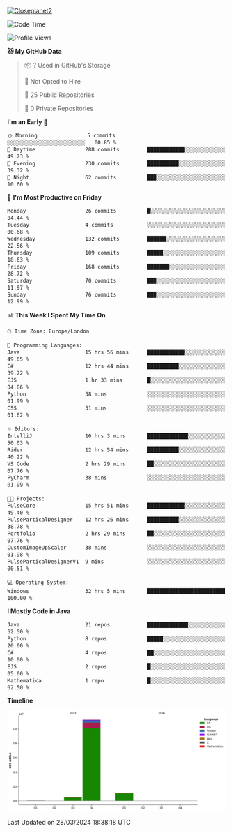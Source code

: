 [![Closeplanet2](https://github-readme-stats.vercel.app/api?username=Closeplanet2&show_icons=true&theme=tokyonight&count_private=true)]([https://github.com/Closeplanet2])

<!--START_SECTION:waka-->
![Code Time](http://img.shields.io/badge/Code%20Time-485%20hrs%2058%20mins-blue)

![Profile Views](http://img.shields.io/badge/Profile%20Views-3-blue)

**🐱 My GitHub Data** 

> 📦 ? Used in GitHub's Storage 
 > 
> 🚫 Not Opted to Hire
 > 
> 📜 25 Public Repositories 
 > 
> 🔑 0 Private Repositories 
 > 
**I'm an Early 🐤** 

```text
🌞 Morning                5 commits           ░░░░░░░░░░░░░░░░░░░░░░░░░   00.85 % 
🌆 Daytime                288 commits         ████████████░░░░░░░░░░░░░   49.23 % 
🌃 Evening                230 commits         ██████████░░░░░░░░░░░░░░░   39.32 % 
🌙 Night                  62 commits          ███░░░░░░░░░░░░░░░░░░░░░░   10.60 % 
```
📅 **I'm Most Productive on Friday** 

```text
Monday                   26 commits          █░░░░░░░░░░░░░░░░░░░░░░░░   04.44 % 
Tuesday                  4 commits           ░░░░░░░░░░░░░░░░░░░░░░░░░   00.68 % 
Wednesday                132 commits         ██████░░░░░░░░░░░░░░░░░░░   22.56 % 
Thursday                 109 commits         █████░░░░░░░░░░░░░░░░░░░░   18.63 % 
Friday                   168 commits         ███████░░░░░░░░░░░░░░░░░░   28.72 % 
Saturday                 70 commits          ███░░░░░░░░░░░░░░░░░░░░░░   11.97 % 
Sunday                   76 commits          ███░░░░░░░░░░░░░░░░░░░░░░   12.99 % 
```


📊 **This Week I Spent My Time On** 

```text
🕑︎ Time Zone: Europe/London

💬 Programming Languages: 
Java                     15 hrs 56 mins      ████████████░░░░░░░░░░░░░   49.65 % 
C#                       12 hrs 44 mins      ██████████░░░░░░░░░░░░░░░   39.72 % 
EJS                      1 hr 33 mins        █░░░░░░░░░░░░░░░░░░░░░░░░   04.86 % 
Python                   38 mins             ░░░░░░░░░░░░░░░░░░░░░░░░░   01.99 % 
CSS                      31 mins             ░░░░░░░░░░░░░░░░░░░░░░░░░   01.62 % 

🔥 Editors: 
IntelliJ                 16 hrs 3 mins       █████████████░░░░░░░░░░░░   50.03 % 
Rider                    12 hrs 54 mins      ██████████░░░░░░░░░░░░░░░   40.22 % 
VS Code                  2 hrs 29 mins       ██░░░░░░░░░░░░░░░░░░░░░░░   07.76 % 
PyCharm                  38 mins             ░░░░░░░░░░░░░░░░░░░░░░░░░   01.99 % 

🐱‍💻 Projects: 
PulseCore                15 hrs 51 mins      ████████████░░░░░░░░░░░░░   49.40 % 
PulseParticalDesigner    12 hrs 26 mins      ██████████░░░░░░░░░░░░░░░   38.78 % 
Portfolio                2 hrs 29 mins       ██░░░░░░░░░░░░░░░░░░░░░░░   07.76 % 
CustomImageUpScaler      38 mins             ░░░░░░░░░░░░░░░░░░░░░░░░░   01.98 % 
PulseParticalDesignerV1  9 mins              ░░░░░░░░░░░░░░░░░░░░░░░░░   00.51 % 

💻 Operating System: 
Windows                  32 hrs 5 mins       █████████████████████████   100.00 % 
```

**I Mostly Code in Java** 

```text
Java                     21 repos            █████████████░░░░░░░░░░░░   52.50 % 
Python                   8 repos             █████░░░░░░░░░░░░░░░░░░░░   20.00 % 
C#                       4 repos             ██░░░░░░░░░░░░░░░░░░░░░░░   10.00 % 
EJS                      2 repos             █░░░░░░░░░░░░░░░░░░░░░░░░   05.00 % 
Mathematica              1 repo              █░░░░░░░░░░░░░░░░░░░░░░░░   02.50 % 
```



**Timeline**

![Lines of Code chart](https://raw.githubusercontent.com/Closeplanet2/Closeplanet2/main/assets/bar_graph.png)


 Last Updated on 28/03/2024 18:38:18 UTC
<!--END_SECTION:waka-->
